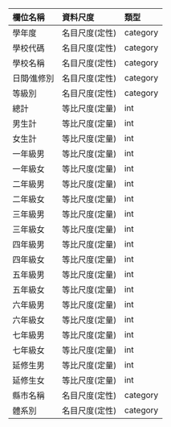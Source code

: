 | 欄位名稱   | 資料尺度  | 類型  |
| :----  | :----  | :----  |
| 學年度  | 名目尺度(定性)  |category |
| 學校代碼  | 名目尺度(定性) |category |
| 學校名稱  | 名目尺度(定性)  |category |
| 日間∕進修別  | 名目尺度(定性) |category |
| 等級別  | 名目尺度(定性)  |category |
| 總計  | 等比尺度(定量) |int |
| 男生計  | 等比尺度(定量) |int |
| 女生計  | 等比尺度(定量) |int |
| 一年級男  | 等比尺度(定量) |int |
| 一年級女  | 等比尺度(定量) |int |
| 二年級男  | 等比尺度(定量) |int |
| 二年級女  | 等比尺度(定量) |int |
| 三年級男  | 等比尺度(定量) |int |
| 三年級女  | 等比尺度(定量) |int |
| 四年級男  | 等比尺度(定量) |int |
| 四年級女  | 等比尺度(定量) |int |
| 五年級男  | 等比尺度(定量) |int |
| 五年級女  | 等比尺度(定量) |int |
| 六年級男  | 等比尺度(定量) |int |
| 六年級女  | 等比尺度(定量) |int |
| 七年級男  | 等比尺度(定量) |int |
| 七年級女  | 等比尺度(定量) |int |
| 延修生男 | 等比尺度(定量) |int |
| 延修生女  | 等比尺度(定量) |int |
| 縣市名稱 | 名目尺度(定性)  |category |
| 體系別  | 名目尺度(定性)  |category |
